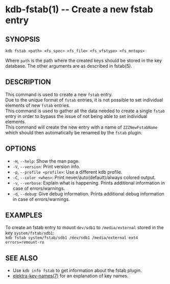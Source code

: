 # kdb-fstab(1) -- Create a new fstab entry

## SYNOPSIS

`kdb fstab <path> <fs_spec> <fs_file> <fs_vfstype> <fs_mntops>`

Where `path` is the path where the created keys should be stored in the key database.
The other arguments are as described in fstab(5).

## DESCRIPTION

This command is used to create a new `fstab` entry.<br>
Due to the unique format of `fstab` entries, it is not possible to set individual elements of new `fstab` entries.<br>
This command is used to gather all the data needed to create a single `fstab` entry in order to bypass the issue of not being able to set individual elements.<br>
This command will create the new entry with a name of `ZZZNewFstabName` which should then automatically be renamed by the `fstab` plugin.<br>

## OPTIONS

- `-H`, `--help`:
  Show the man page.
- `-V`, `--version`:
  Print version info.
- `-p`, `--profile <profile>`:
  Use a different kdb profile.
- `-C`, `--color <when>`:
  Print never/auto(default)/always colored output.
- `-v`, `--verbose`:
  Explain what is happening. Prints additional information in case of errors/warnings.
- `-d`, `--debug`:
  Give debug information. Prints additional debug information in case of errors/warnings.

## EXAMPLES

To create an fstab entry to mount `dev/sdb1` to `/media/external` stored in the key `system/fstab/sdb1`:<br>
`kdb fstab system/fstab/sdb1 /dev/sdb1 /media/external ext4 errors=remount-ro`

## SEE ALSO

- Use `kdb info fstab` to get information about the fstab plugin.
- [elektra-key-names(7)](elektra-key-names.md) for an explanation of key names.
